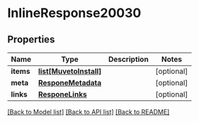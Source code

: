 # InlineResponse20030

## Properties
Name | Type | Description | Notes
------------ | ------------- | ------------- | -------------
**items** | [**list[MuvetoInstall]**](MuvetoInstall.md) |  | [optional] 
**meta** | [**ResponeMetadata**](ResponeMetadata.md) |  | [optional] 
**links** | [**ResponeLinks**](ResponeLinks.md) |  | [optional] 

[[Back to Model list]](../README.md#documentation-for-models) [[Back to API list]](../README.md#documentation-for-api-endpoints) [[Back to README]](../README.md)


